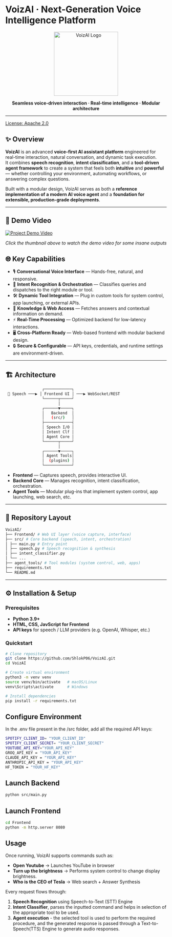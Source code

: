 # VoizAI · Next-Generation Voice Intelligence Platform

<p align="center">
  <img src="Frontend/assets/logo.png" alt="VoizAI Logo" width="200"/>
</p>

<p align="center">
  <strong>Seamless voice-driven interaction · Real-time intelligence · Modular architecture</strong>
</p>

---
[License: Apache 2.0](LICENSE)

## ✨ Overview

**VoizAI** is an advanced **voice-first AI assistant platform** engineered for real-time interaction, natural conversation, and dynamic task execution.  
It combines **speech recognition**, **intent classification**, and a **tool-driven agent framework** to create a system that feels both **intuitive** and **powerful** — whether controlling your environment, automating workflows, or answering complex questions.

Built with a modular design, VoizAI serves as both a **reference implementation of a modern AI voice agent** and a **foundation for extensible, production-grade deployments**.

---
## 🚀 Demo Video
[![Project Demo Video](PAGE)](https://youtu.be/Raw870zI6Jg?si=ugINMgmyP3aeLUZV)


*Click the thumbnail above to watch the demo video for some insane outputs*

## 🌐 Key Capabilities

- 🎙 **Conversational Voice Interface** — Hands-free, natural, and responsive.  
- 🧠 **Intent Recognition & Orchestration** — Classifies queries and dispatches to the right module or tool.  
- 🛠 **Dynamic Tool Integration** — Plug in custom tools for system control, app launching, or external APIs.  
- 🔎 **Knowledge & Web Access** — Fetches answers and contextual information on demand.  
- ⚡ **Real-Time Processing** — Optimized backend for low-latency interactions.  
- 🖥 **Cross-Platform Ready** — Web-based frontend with modular backend design.  
- 🔒 **Secure & Configurable** — API keys, credentials, and runtime settings are environment-driven.  

---

## 🏗 Architecture
```bash
                ┌────────────┐
 🎤 Speech ───▶ │ Frontend UI │ ───▶ WebSocket/REST
                └──────┬─────┘
                       │
                ┌──────▼─────┐
                │   Backend  │
                │   (src/)   │
                ├────────────┤
                │ Speech I/O │
                │ Intent Clf │
                │ Agent Core │
                └──────┬─────┘
                       │
                ┌──────▼─────┐
                │ Agent Tools│
                │  (plugins) │
                └────────────┘
```
- **Frontend** — Captures speech, provides interactive UI.  
- **Backend Core** — Manages recognition, intent classification, orchestration.  
- **Agent Tools** — Modular plug-ins that implement system control, app launching, web search, etc.  

---

## 📂 Repository Layout
```bash
VoizAI/
├── Frontend/ # Web UI layer (voice capture, interface)
├── src/ # Core backend (speech, intent, orchestration)
│ ├── main.py # Entry point
│ ├── speech.py # Speech recognition & synthesis
│ ├── intent_classifier.py
│ └── ...
├── agent_tools/ # Tool modules (system control, web, apps)
├── requirements.txt
└── README.md
```
---

## ⚙️ Installation & Setup

### Prerequisites
- **Python 3.9+**
- **HTML, CSS, JavScript for Frontend**  
- **API keys** for speech / LLM providers (e.g. OpenAI, Whisper, etc.)  

### Quickstart

```bash
# Clone repository
git clone https://github.com/ShlokP06/VoizAI.git
cd VoizAI

# Create virtual environment
python3 -m venv venv
source venv/bin/activate   # macOS/Linux
venv\Scripts\activate      # Windows

# Install dependencies
pip install -r requirements.txt
```

## Configure Environment
In the .env file present in the /src folder, add all the required API keys:
```bash
SPOTIFY_CLIENT_ID= "YOUR_CLIENT_ID"
SPOTIFY_CLIENT_SECRET= "YOUR_CLIENT_SECRET"
YOUTUBE_API_KEY="YOUR_API_KEY"
GROQ_API_KEY = "YOUR_API_KEY"
CLAUDE_API_KEY = "YOUR_API_KEY"
ANTHROPIC_API_KEY = "YOUR_API_KEY"
HF_TOKEN = "YOUR_HF_KEY"
```

## Launch Backend
```bash
python src/main.py
```

## Launch Frontend
```bash
cd Frontend
python -m http.server 8080
```

## Usage
Once running, VoizAI supports commands such as:
- **Open Youtube** -> Launches YouTube in browser
- **Turn up the brightness** -> Performs system control to change display brightness.
- **Who is the CEO of Tesla** -> Web search + Answer Synthesis

Every request flows through:
1. **Speech Recognition** using Speech-to-Text (STT) Engine
2. **Intent Classifier**, parses the inputted command and helps in selection of the appropriate tool to be used.
3. **Agent execution** - the selected tool is used to perform the required procedure, and the generated response is passed through a Text-to-Speech(TTS) Engine to generate audio responses.




